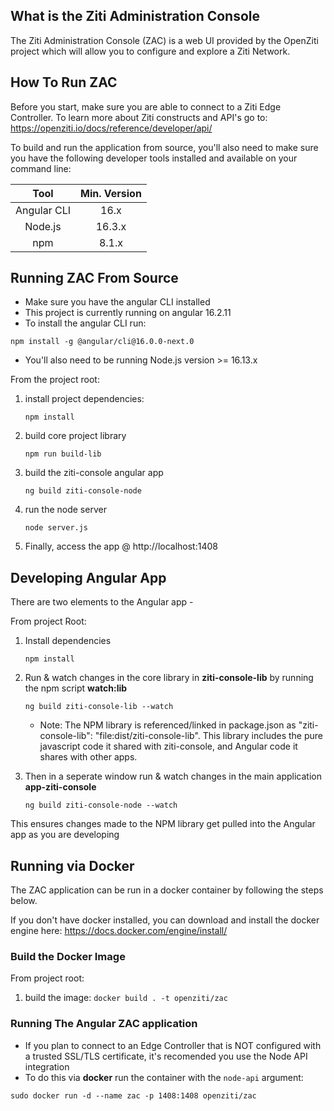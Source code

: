 ## What is the Ziti Administration Console 
The Ziti Administration Console (ZAC) is a web UI provided by the OpenZiti project which will allow you to configure and explore a Ziti Network.


## How To Run ZAC
Before you start, make sure you are able to connect to a Ziti Edge Controller. To learn more about Ziti constructs and API's go to: https://openziti.io/docs/reference/developer/api/

To build and run the application from source, you'll also need to make sure you have the following developer tools installed and available on your command line:

| Tool        | Min. Version |
| :---:       | :---:        |
| Angular CLI | 16.x         |
| Node.js     | 16.3.x       | 
| npm         | 8.1.x        |



## Running ZAC From Source

* Make sure you have the angular CLI installed
* This project is currently running on angular 16.2.11
* To install the angular CLI run:
```
npm install -g @angular/cli@16.0.0-next.0
```

* You'll also need to be running Node.js version >= 16.13.x

From the project root: 

1) install project dependencies:
	```
	npm install
	```

2) build core project library
	```
	npm run build-lib
	```

3) build the ziti-console angular app 

   	```
	ng build ziti-console-node
	```

4) run the node server
	```
	node server.js
	```


4) Finally, access the app @ http://localhost:1408


## Developing Angular App
There are two elements to the Angular app - 

From project Root:

1) Install dependencies
	```
	npm install
	```

3) Run & watch changes in the core library in **ziti-console-lib** by running the npm script **watch:lib**
	```
	ng build ziti-console-lib --watch
 	```
   * Note: The NPM library is referenced/linked in package.json as "ziti-console-lib": "file:dist/ziti-console-lib".
   	   This library includes the pure javascript code it shared with ziti-console, and Angular code it shares with other apps.

4) Then in a seperate window run & watch changes in the main application **app-ziti-console**
   	```
	ng build ziti-console-node --watch
	```
  This ensures changes made to the NPM library get pulled into the Angular app as you are developing



## Running via Docker
The ZAC application can be run in a docker container by following the steps below.

If you don't have docker installed, you can download and install the docker engine here: https://docs.docker.com/engine/install/


### Build the Docker Image
From project root:
1. build the image: `docker build . -t openziti/zac`

### Running The Angular ZAC application
* If you plan to connect to an Edge Controller that is NOT configured with a trusted SSL/TLS certificate, it's recomended you use the Node API integration
* To do this via **docker** run the container with the `node-api` argument:
```
sudo docker run -d --name zac -p 1408:1408 openziti/zac
```

